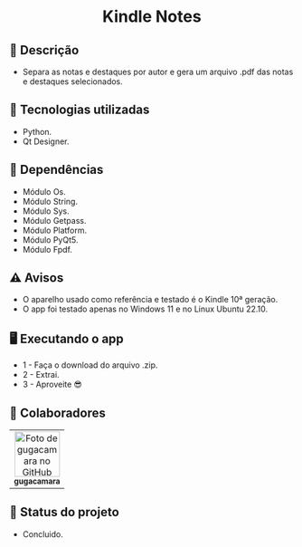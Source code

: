 <h1 align="center">Kindle Notes</h1>

## :memo: Descrição
* Separa as notas e destaques por autor e gera um arquivo .pdf das notas e destaques selecionados.

## :wrench: Tecnologias utilizadas
* Python.
* Qt Designer.

## :file_folder: Dependências
* Módulo Os.
* Módulo String.
* Módulo Sys.
* Módulo Getpass.
* Módulo Platform.
* Módulo PyQt5.
* Módulo Fpdf.

## :warning: Avisos
* O aparelho usado como referência e testado é o Kindle 10ª geração.
* O app foi testado apenas no Windows 11 e no Linux Ubuntu 22.10.

## :desktop_computer: Executando o app
* 1 - Faça o download do arquivo .zip.
* 2 - Extrai.
* 3 - Aproveite :sunglasses:

## :handshake: Colaboradores
<table>
  <tr>
    <td align="center">
      <a href="https://github.com/gugacamara">
        <img src="https://avatars.githubusercontent.com/u/94768089?v=4" width="80px;" alt="Foto de gugacamara no GitHub"/><br>
        <sub>
          <b>gugacamara</b>
        </sub>
      </a>
    </td>
  </tr>
</table>

## :dart: Status do projeto
* Concluido.